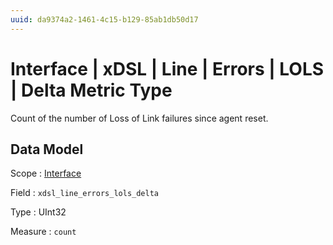 ```yaml
---
uuid: da9374a2-1461-4c15-b129-85ab1db50d17
---
```

# Interface | xDSL | Line | Errors | LOLS | Delta Metric Type

Count of the number of Loss of Link failures since agent reset.

## Data Model

Scope
: [Interface](../../../../../../metric-scopes-reference/interface.md)

Field
: `xdsl_line_errors_lols_delta`

Type
: UInt32

Measure
: `count`
